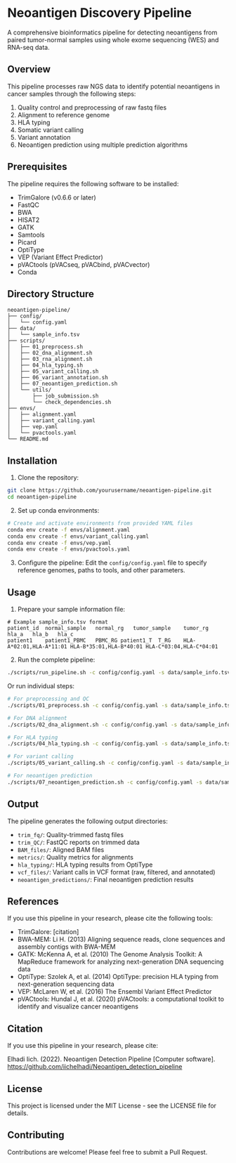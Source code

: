 # Neoantigen Discovery Pipeline

A comprehensive bioinformatics pipeline for detecting neoantigens from paired tumor-normal samples using whole exome sequencing (WES) and RNA-seq data.

## Overview

This pipeline processes raw NGS data to identify potential neoantigens in cancer samples through the following steps:

1. Quality control and preprocessing of raw fastq files
2. Alignment to reference genome 
3. HLA typing
4. Somatic variant calling
5. Variant annotation
6. Neoantigen prediction using multiple prediction algorithms

## Prerequisites

The pipeline requires the following software to be installed:

- TrimGalore (v0.6.6 or later)
- FastQC
- BWA
- HISAT2
- GATK
- Samtools
- Picard
- OptiType
- VEP (Variant Effect Predictor)
- pVACtools (pVACseq, pVACbind, pVACvector)
- Conda

## Directory Structure

```
neoantigen-pipeline/
├── config/
│   └── config.yaml
├── data/
│   └── sample_info.tsv
├── scripts/
│   ├── 01_preprocess.sh
│   ├── 02_dna_alignment.sh
│   ├── 03_rna_alignment.sh
│   ├── 04_hla_typing.sh
│   ├── 05_variant_calling.sh
│   ├── 06_variant_annotation.sh
│   ├── 07_neoantigen_prediction.sh
│   └── utils/
│       ├── job_submission.sh
│       └── check_dependencies.sh
├── envs/
│   ├── alignment.yaml
│   ├── variant_calling.yaml
│   ├── vep.yaml
│   └── pvactools.yaml
└── README.md
```

## Installation

1. Clone the repository:
```bash
git clone https://github.com/yourusername/neoantigen-pipeline.git
cd neoantigen-pipeline
```

2. Set up conda environments:
```bash
# Create and activate environments from provided YAML files
conda env create -f envs/alignment.yaml
conda env create -f envs/variant_calling.yaml
conda env create -f envs/vep.yaml
conda env create -f envs/pvactools.yaml
```

3. Configure the pipeline:
Edit the `config/config.yaml` file to specify reference genomes, paths to tools, and other parameters.

## Usage

1. Prepare your sample information file:
```
# Example sample_info.tsv format
patient_id	normal_sample	normal_rg	tumor_sample	tumor_rg	hla_a	hla_b	hla_c
patient1	patient1_PBMC	PBMC_RG	patient1_T	T_RG	HLA-A*02:01,HLA-A*11:01	HLA-B*35:01,HLA-B*40:01	HLA-C*03:04,HLA-C*04:01
```

2. Run the complete pipeline:
```bash
./scripts/run_pipeline.sh -c config/config.yaml -s data/sample_info.tsv
```

Or run individual steps:
```bash
# For preprocessing and QC
./scripts/01_preprocess.sh -c config/config.yaml -s data/sample_info.tsv

# For DNA alignment
./scripts/02_dna_alignment.sh -c config/config.yaml -s data/sample_info.tsv

# For HLA typing
./scripts/04_hla_typing.sh -c config/config.yaml -s data/sample_info.tsv

# For variant calling
./scripts/05_variant_calling.sh -c config/config.yaml -s data/sample_info.tsv

# For neoantigen prediction
./scripts/07_neoantigen_prediction.sh -c config/config.yaml -s data/sample_info.tsv
```

## Output

The pipeline generates the following output directories:

- `trim_fq/`: Quality-trimmed fastq files
- `trim_QC/`: FastQC reports on trimmed data
- `BAM_files/`: Aligned BAM files
- `metrics/`: Quality metrics for alignments
- `hla_typing/`: HLA typing results from OptiType
- `vcf_files/`: Variant calls in VCF format (raw, filtered, and annotated)
- `neoantigen_predictions/`: Final neoantigen prediction results

## References

If you use this pipeline in your research, please cite the following tools:

- TrimGalore: [citation]
- BWA-MEM: Li H. (2013) Aligning sequence reads, clone sequences and assembly contigs with BWA-MEM
- GATK: McKenna A, et al. (2010) The Genome Analysis Toolkit: A MapReduce framework for analyzing next-generation DNA sequencing data
- OptiType: Szolek A, et al. (2014) OptiType: precision HLA typing from next-generation sequencing data
- VEP: McLaren W, et al. (2016) The Ensembl Variant Effect Predictor
- pVACtools: Hundal J, et al. (2020) pVACtools: a computational toolkit to identify and visualize cancer neoantigens

## Citation

If you use this pipeline in your research, please cite:

Elhadi Iich. (2022). Neoantigen Detection Pipeline [Computer software]. https://github.com/iichelhadi/Neoantigen_detection_pipeline

## License

This project is licensed under the MIT License - see the LICENSE file for details.

## Contributing

Contributions are welcome! Please feel free to submit a Pull Request.
